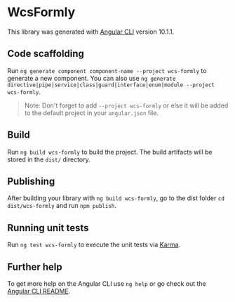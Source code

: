 # WcsFormly

This library was generated with [Angular CLI](https://github.com/angular/angular-cli) version 10.1.1.

## Code scaffolding

Run `ng generate component component-name --project wcs-formly` to generate a new component. You can also use `ng generate directive|pipe|service|class|guard|interface|enum|module --project wcs-formly`.
> Note: Don't forget to add `--project wcs-formly` or else it will be added to the default project in your `angular.json` file. 

## Build

Run `ng build wcs-formly` to build the project. The build artifacts will be stored in the `dist/` directory.

## Publishing

After building your library with `ng build wcs-formly`, go to the dist folder `cd dist/wcs-formly` and run `npm publish`.

## Running unit tests

Run `ng test wcs-formly` to execute the unit tests via [Karma](https://karma-runner.github.io).

## Further help

To get more help on the Angular CLI use `ng help` or go check out the [Angular CLI README](https://github.com/angular/angular-cli/blob/master/README.md).
